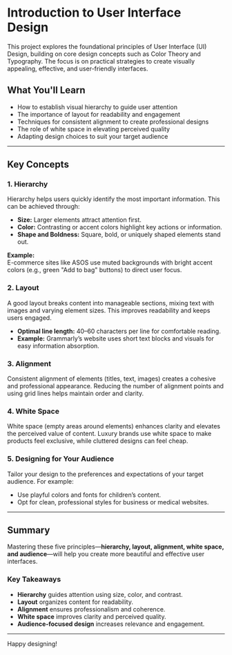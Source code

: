 # Introduction to User Interface Design

This project explores the foundational principles of User Interface (UI) Design, building on core design concepts such as Color Theory and Typography. The focus is on practical strategies to create visually appealing, effective, and user-friendly interfaces.

## What You'll Learn

- How to establish visual hierarchy to guide user attention
- The importance of layout for readability and engagement
- Techniques for consistent alignment to create professional designs
- The role of white space in elevating perceived quality
- Adapting design choices to suit your target audience

---

## Key Concepts

### 1. Hierarchy

Hierarchy helps users quickly identify the most important information. This can be achieved through:
- **Size:** Larger elements attract attention first.
- **Color:** Contrasting or accent colors highlight key actions or information.
- **Shape and Boldness:** Square, bold, or uniquely shaped elements stand out.

**Example:**  
E-commerce sites like ASOS use muted backgrounds with bright accent colors (e.g., green "Add to bag" buttons) to direct user focus.

### 2. Layout

A good layout breaks content into manageable sections, mixing text with images and varying element sizes. This improves readability and keeps users engaged.

- **Optimal line length:** 40–60 characters per line for comfortable reading.
- **Example:** Grammarly’s website uses short text blocks and visuals for easy information absorption.

### 3. Alignment

Consistent alignment of elements (titles, text, images) creates a cohesive and professional appearance. Reducing the number of alignment points and using grid lines helps maintain order and clarity.

### 4. White Space

White space (empty areas around elements) enhances clarity and elevates the perceived value of content. Luxury brands use white space to make products feel exclusive, while cluttered designs can feel cheap.

### 5. Designing for Your Audience

Tailor your design to the preferences and expectations of your target audience. For example:
- Use playful colors and fonts for children’s content.
- Opt for clean, professional styles for business or medical websites.

---

## Summary

Mastering these five principles—**hierarchy, layout, alignment, white space, and audience**—will help you create more beautiful and effective user interfaces.

### Key Takeaways

- **Hierarchy** guides attention using size, color, and contrast.
- **Layout** organizes content for readability.
- **Alignment** ensures professionalism and coherence.
- **White space** improves clarity and perceived quality.
- **Audience-focused design** increases relevance and engagement.

---

Happy designing!